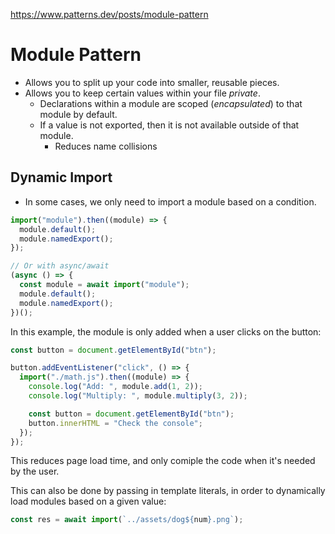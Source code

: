 https://www.patterns.dev/posts/module-pattern

# Module Pattern

- Allows you to split up your code into smaller, reusable pieces.
- Allows you to keep certain values within your file _private_.
  - Declarations within a module are scoped (_encapsulated_) to that module by default.
  - If a value is not exported, then it is not available outside of that module.
    - Reduces name collisions

## Dynamic Import

- In some cases, we only need to import a module based on a condition.

```js
import("module").then((module) => {
  module.default();
  module.namedExport();
});

// Or with async/await
(async () => {
  const module = await import("module");
  module.default();
  module.namedExport();
})();
```

In this example, the module is only added when a user clicks on the button:

```js
const button = document.getElementById("btn");

button.addEventListener("click", () => {
  import("./math.js").then((module) => {
    console.log("Add: ", module.add(1, 2));
    console.log("Multiply: ", module.multiply(3, 2));

    const button = document.getElementById("btn");
    button.innerHTML = "Check the console";
  });
});
```

This reduces page load time, and only comiple the code when it's needed by the user.

This can also be done by passing in template literals, in order to dynamically load modules based on a given value:

```js
const res = await import(`../assets/dog${num}.png`);
```
